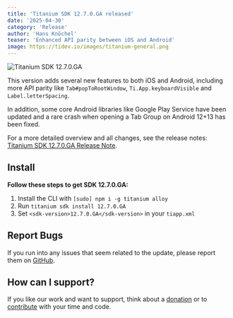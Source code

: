 ```yaml
---
title: 'Titanium SDK 12.7.0.GA released'
date: '2025-04-30'
category: 'Release'
author: 'Hans Knöchel'
teaser: 'Enhanced API parity between iOS and Android'
image: https://tidev.io/images/titanium-general.png
---
```


![Titanium SDK 12.7.0.GA](/images/titanium-general.png)

This version adds several new features to both iOS and Android, including
more API parity like `Tab#popToRootWindow`, `Ti.App.keyboardVisible` and `Label.letterSpacing`.

In addition, some core Android libraries like Google Play Service have been updated and a rare crash when
opening a Tab Group on Android 12+13 has been fixed.

For a more detailed overview and all changes, see the release notes: [Titanium SDK 12.7.0.GA Release Note](https://titaniumsdk.com/guide/Titanium_SDK/Titanium_SDK_Release_Notes/Titanium_SDK_Release_Notes_12.x/Titanium_SDK_12.7.0.GA_Release_Note.html).

## Install

**Follow these steps to get SDK 12.7.0.GA:**

1. Install the CLI with `[sudo] npm i -g titanium alloy`
2. Run `titanium sdk install 12.7.0.GA`
3. Set `<sdk-version>12.7.0.GA</sdk-version>` in your `tiapp.xml`

## Report Bugs

If you run into any issues that seem related to the update, please report them on [GitHub](https://github.com/tidev/titanium-sdk/issues).

## How can I support?

If you like our work and want to support, think about a [donation](/donate) or to [contribute](/contribute) with your time and code.
